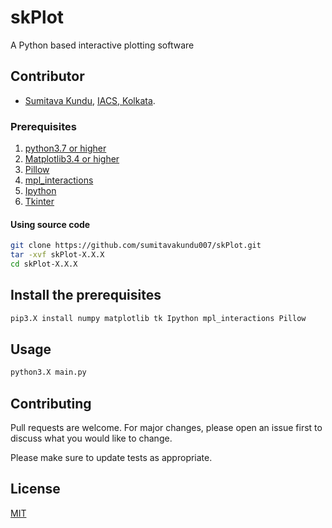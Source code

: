 # skPlot
A Python based interactive plotting software

## Contributor
- [Sumitava Kundu](https://github.com/sumitavakundu007/), [IACS, Kolkata](http://www.iacs.res.in/).

### Prerequisites
1. [python3.7 or higher](https://www.python.org/download/releases/3.0/)
2. [Matplotlib3.4 or higher](https://matplotlib.org/)
3. [Pillow](https://pypi.org/project/Pillow/)
4. [mpl_interactions](https://pypi.org/project/mpl-interactions/)
5. [Ipython](https://ipython.org/)
6. [Tkinter](https://docs.python.org/3/library/tkinter.html)

#### Using source code
```bash
git clone https://github.com/sumitavakundu007/skPlot.git
tar -xvf skPlot-X.X.X
cd skPlot-X.X.X
```

## Install the prerequisites

```bash
pip3.X install numpy matplotlib tk Ipython mpl_interactions Pillow
```

## Usage

```bash
python3.X main.py
```

## Contributing
Pull requests are welcome. For major changes, please open an issue first to discuss what you would like to change.

Please make sure to update tests as appropriate.

## License
[MIT](https://choosealicense.com/licenses/mit/)
